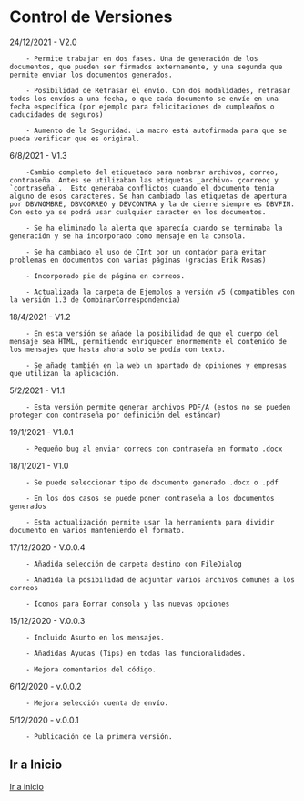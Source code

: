 # Control de Versiones

24/12/2021 - V2.0

        - Permite trabajar en dos fases. Una de generación de los documentos, que pueden ser firmados externamente, y una segunda que permite enviar los documentos generados.
       
        - Posibilidad de Retrasar el envío. Con dos modalidades, retrasar todos los envíos a una fecha, o que cada documento se envíe en una fecha específica (por ejemplo para felicitaciones de cumpleaños o caducidades de seguros)
       
        - Aumento de la Seguridad. La macro está autofirmada para que se pueda verificar que es original.
  
6/8/2021 - V1.3
                  
        -Cambio completo del etiquetado para nombrar archivos, correo, contraseña. Antes se utilizaban las etiquetas _archivo- çcorreoç y `contraseña`.  Esto generaba conflictos cuando el documento tenía alguno de esos caracteres. Se han cambiado las etiquetas de apertura por DBVNOMBRE, DBVCORREO y DBVCONTRA y la de cierre siempre es DBVFIN. Con esto ya se podrá usar cualquier caracter en los documentos.
                  
        - Se ha eliminado la alerta que aparecía cuando se terminaba la generación y se ha incorporado como mensaje en la consola.

        - Se ha cambiado el uso de CInt por un contador para evitar problemas en documentos con varias páginas (gracias Erik Rosas)

        - Incorporado pie de página en correos.

        - Actualizada la carpeta de Ejemplos a versión v5 (compatibles con la versión 1.3 de CombinarCorrespondencia)

18/4/2021 - V1.2

        - En esta versión se añade la posibilidad de que el cuerpo del mensaje sea HTML, permitiendo enriquecer enormemente el contenido de los mensajes que hasta ahora solo se podía con texto. 

        - Se añade también en la web un apartado de opiniones y empresas que utilizan la aplicación. 

5/2/2021 - V1.1

        - Esta versión permite generar archivos PDF/A (estos no se pueden proteger con contraseña por definición del estándar)

19/1/2021 - V1.0.1 

        - Pequeño bug al enviar correos con contraseña en formato .docx

18/1/2021 - V1.0

        - Se puede seleccionar tipo de documento generado .docx o .pdf

        - En los dos casos se puede poner contraseña a los documentos generados

        - Esta actualización permite usar la herramienta para dividir documento en varios manteniendo el formato.


17/12/2020 - V.0.0.4

        - Añadida selección de carpeta destino con FileDialog
                  
        - Añadida la posibilidad de adjuntar varios archivos comunes a los correos
                    
        - Iconos para Borrar consola y las nuevas opciones
15/12/2020 - V.0.0.3 
                     
        - Incluido Asunto en los mensajes.
                     
        - Añadidas Ayudas (Tips) en todas las funcionalidades.
                     
        - Mejora comentarios del código.                    
6/12/2020 - v.0.0.2  
                      
        - Mejora selección cuenta de envío.
5/12/2020 - v.0.0.1  
                      
        - Publicación de la primera versión.
                      
## Ir a Inicio
[Ir a inicio](README.md#combinar-correspondencia)

